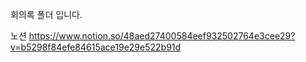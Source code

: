 회의록 폴더 입니다.

노션
https://www.notion.so/48aed27400584eef932502764e3cee29?v=b5298f84efe84615ace19e29e522b91d
